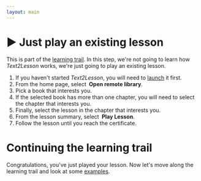 ```yaml
---
layout: main
---
```


# ▶️ Just play an existing lesson

This is part of the [learning trail](./learning-trail.md). In this step, we're not going to learn how
_Text2Lesson_ works, we're just going to play an existing lesson.

1. If you haven't started _Text2Lesson_, you will need to <a href="https://henspace.github.io/text2lesson/index.html" target="_blank">launch</a> it first.
1. From the home page, select **<i class="fa-solid fa-building-columns"></i>&nbsp;Open&nbsp;remote&nbsp;library**.
1. Pick a book that interests you.
1. If the selected book has more than one chapter, you will need to select the
   chapter that interests you.
1. Finally, select the lesson in the chapter that interests you.
1. From the lesson summary, select **<i class="fa-solid fa-play"></i>&nbsp;Play&nbsp;Lesson**.
1. Follow the lesson until you reach the certificate.

# Continuing the learning trail

Congratulations, you've just played your lesson. Now let's move along the learning trail and look at some [examples](./examples.md).
